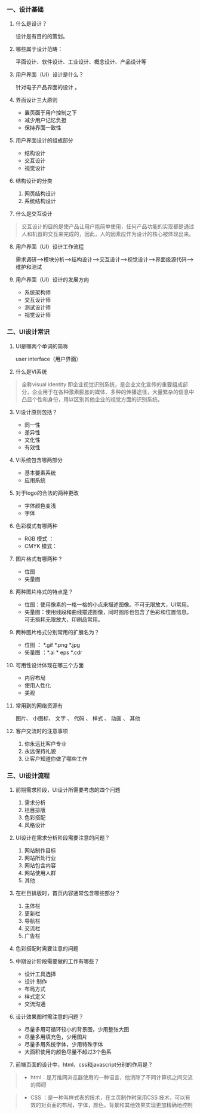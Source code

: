 ### 一、设计基础

1. 什么是设计？

    设计是有目的的策划。
2. 哪些属于设计范畴：

    平面设计、软件设计、工业设计、概念设计、产品设计等

3. 用户界面（UI）设计是什么？

     针对电子产品界面的设计 。
4. 界面设计三大原则  

    * 置页面于用户控制之下
    * 减少用户记忆负担 
    * 保持界面一致性   

5. 用户界面设计的组成部分

    *  结构设计 
    *  交互设计 
    *  视觉设计 
6. 结构设计的分类

    1. 网页结构设计
    2. 系统结构设计
7. 什么是交互设计

>    交互设计的目的是使产品让用户能简单使用，任何产品功能的实现都是通过人和机器的交互来完成的，因此，人的因素应作为设计的核心被体现出来。

8. 用户界面（UI）设计工作流程

    需求调研——>模块分析——>结构设计——>交互设计——>视觉设计——>界面级源代码——>维护和测试

9. 用户界面（UI）设计的发展方向

    * 系统架构师  
    * 交互设计师  
    * 测试设计师  
    * 视觉设计师
### 二、UI设计常识

1. UI是哪两个单词的简称

    user interface（用户界面）
2. 什么是VI系统

>   全称visual identity 即企业视觉识别系统，是企业文化宣传的重要组成部分，企业用于在各种激素膨胀的媒体、多种的传播途径，大量繁杂的信息中凸显个性和身份，用以区别其他企业的视觉方面的识别系统。

3. VI设计原则包括？

    * 同一性 
    * 差异性 
    * 文化性 
    * 有效性

4. VI系统包含哪两部分

    * 基本要素系统
    * 应用系统 
5. 对于logo的合法的两种更改

    *  字体颜色变浅
    *  字体 
6. 色彩模式有哪两种

    * RGB 模式 ：
    * CMYK 模式：
7. 图片格式有哪两种？

    *  位图
    *  矢量图 
8. 两种图片格式的特点是？

    *  位图：使用像素的一格一格的小点来描述图像。不可无限放大，UI常用。
    *  矢量图：使用线段和曲线描述图像，同时图形也包含了色彩和位置信息。可无损耗无限放大，印刷品常用。
    
9. 两种图片格式分别常用的扩展名为？

    *  位图 ： *.gif  *.png  *.jpg
    *  矢量图 ：*.ai * eps *.cdr 
    
10. 可用性设计体现在哪三个方面

    *  内容布局 
    *  使用人性化 
    *  美观 
11. 常用到的网络资源有

     图片、 小图标、  文字 、 代码 、 样式 、 动画 、 其他 
12. 客户交流时的注意事项

    1. 你永远比客户专业
    2. 永远保持礼貌 
    3. 让客户知道你做了哪些工作 

### 三、UI设计流程

1. 前期需求阶段，UI设计所需要考虑的四个问题

    1. 需求分析 
    2. 栏目排版 
    3. 色彩搭配 
    4. 风格设计

2. UI设计在需求分析阶段需要注意的问题？

    1.  网站制作目标 
    2.  网站所处行业  
    3.  网站包含内容 
    4.  网站使用人群  
    5.  其他 
3. 在栏目排版时，首页内容通常包含哪些部分？

    1. 主体栏 
    2. 更新栏 
    3. 导航栏 
    4. 交流栏
    5. 广告栏 
 
4. 色彩搭配时需要注意的问题


5. 中期设计阶段需要做的工作有哪些？

    * 设计工具选择 
    * 设计  制作 
    * 布局方式 
    * 样式定义 
    * 交流沟通 
6. 设计效果图时需注意的问题？

    * 尽量多用可循环较小的背景图，少用整张大图
    * 尽量多用填充色，少用图片
    * 尽量多用系统字体，少用特殊字体
    * 大面积使用的颜色尽量不超过3个色系

7. 前端页面的设计中，html、css和javascript分别的作用是？

>    * html：是万维网浏览器使用的一种语言，他消除了不同计算机之间交流的障碍

>    * CSS ：是一种叫样式表的技术，在主页制作时采用CSS 技术，可以有效的对页面的布局，字体，颜色，背景和其他效果实现更加精确地控制

